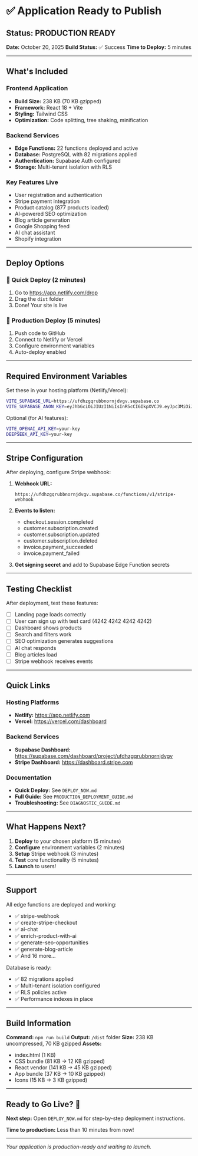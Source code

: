 # ✅ Application Ready to Publish

## Status: PRODUCTION READY

**Date:** October 20, 2025
**Build Status:** ✅ Success
**Time to Deploy:** 5 minutes

---

## What's Included

### Frontend Application
- **Build Size:** 238 KB (70 KB gzipped)
- **Framework:** React 18 + Vite
- **Styling:** Tailwind CSS
- **Optimization:** Code splitting, tree shaking, minification

### Backend Services
- **Edge Functions:** 22 functions deployed and active
- **Database:** PostgreSQL with 82 migrations applied
- **Authentication:** Supabase Auth configured
- **Storage:** Multi-tenant isolation with RLS

### Key Features Live
- User registration and authentication
- Stripe payment integration
- Product catalog (877 products loaded)
- AI-powered SEO optimization
- Blog article generation
- Google Shopping feed
- AI chat assistant
- Shopify integration

---

## Deploy Options

### 🚀 Quick Deploy (2 minutes)
1. Go to https://app.netlify.com/drop
2. Drag the `dist` folder
3. Done! Your site is live

### 🔧 Production Deploy (5 minutes)
1. Push code to GitHub
2. Connect to Netlify or Vercel
3. Configure environment variables
4. Auto-deploy enabled

---

## Required Environment Variables

Set these in your hosting platform (Netlify/Vercel):

```bash
VITE_SUPABASE_URL=https://ufdhzgqrubbnornjdvgv.supabase.co
VITE_SUPABASE_ANON_KEY=eyJhbGciOiJIUzI1NiIsInR5cCI6IkpXVCJ9.eyJpc3MiOiJzdXBhYmFzZSIsInJlZiI6InVmZGh6Z3FydWJibm9ybmpkdmd2Iiwicm9sZSI6ImFub24iLCJpYXQiOjE3NjA0MjAwMzksImV4cCI6MjA3NTk5NjAzOX0.Xqfe56k9FU-85RBv9h1cxq1UvLU1tUsg24MAdzCqZms
```

Optional (for AI features):
```bash
VITE_OPENAI_API_KEY=your-key
DEEPSEEK_API_KEY=your-key
```

---

## Stripe Configuration

After deploying, configure Stripe webhook:

1. **Webhook URL:**
   ```
   https://ufdhzgqrubbnornjdvgv.supabase.co/functions/v1/stripe-webhook
   ```

2. **Events to listen:**
   - checkout.session.completed
   - customer.subscription.created
   - customer.subscription.updated
   - customer.subscription.deleted
   - invoice.payment_succeeded
   - invoice.payment_failed

3. **Get signing secret** and add to Supabase Edge Function secrets

---

## Testing Checklist

After deployment, test these features:

- [ ] Landing page loads correctly
- [ ] User can sign up with test card (4242 4242 4242 4242)
- [ ] Dashboard shows products
- [ ] Search and filters work
- [ ] SEO optimization generates suggestions
- [ ] AI chat responds
- [ ] Blog articles load
- [ ] Stripe webhook receives events

---

## Quick Links

### Hosting Platforms
- **Netlify:** https://app.netlify.com
- **Vercel:** https://vercel.com/dashboard

### Backend Services
- **Supabase Dashboard:** https://supabase.com/dashboard/project/ufdhzgqrubbnornjdvgv
- **Stripe Dashboard:** https://dashboard.stripe.com

### Documentation
- **Quick Deploy:** See `DEPLOY_NOW.md`
- **Full Guide:** See `PRODUCTION_DEPLOYMENT_GUIDE.md`
- **Troubleshooting:** See `DIAGNOSTIC_GUIDE.md`

---

## What Happens Next?

1. **Deploy** to your chosen platform (5 minutes)
2. **Configure** environment variables (2 minutes)
3. **Setup** Stripe webhook (3 minutes)
4. **Test** core functionality (5 minutes)
5. **Launch** to users!

---

## Support

All edge functions are deployed and working:
- ✅ stripe-webhook
- ✅ create-stripe-checkout
- ✅ ai-chat
- ✅ enrich-product-with-ai
- ✅ generate-seo-opportunities
- ✅ generate-blog-article
- ✅ And 16 more...

Database is ready:
- ✅ 82 migrations applied
- ✅ Multi-tenant isolation configured
- ✅ RLS policies active
- ✅ Performance indexes in place

---

## Build Information

**Command:** `npm run build`
**Output:** `/dist` folder
**Size:** 238 KB uncompressed, 70 KB gzipped
**Assets:**
- index.html (1 KB)
- CSS bundle (81 KB → 12 KB gzipped)
- React vendor (141 KB → 45 KB gzipped)
- App bundle (37 KB → 10 KB gzipped)
- Icons (15 KB → 3 KB gzipped)

---

## Ready to Go Live? 🎉

**Next step:** Open `DEPLOY_NOW.md` for step-by-step deployment instructions.

**Time to production:** Less than 10 minutes from now!

---

*Your application is production-ready and waiting to launch.*
